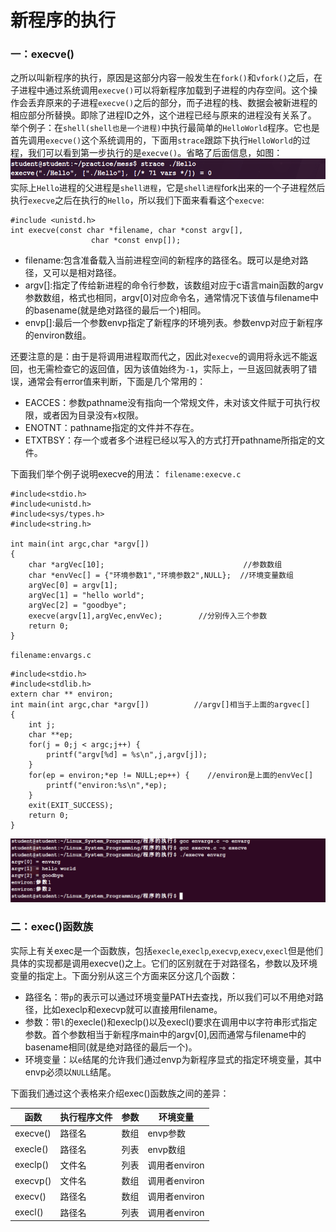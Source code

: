# 新程序的执行

### 一：execve()
之所以叫新程序的执行，原因是这部分内容一般发生在`fork()`和`vfork()`之后，在子进程中通过系统调用`execve()`可以将新程序加载到子进程的内存空间。这个操作会丢弃原来的子进程`execve()`之后的部分，而子进程的栈、数据会被新进程的相应部分所替换。即除了进程ID之外，这个进程已经与原来的进程没有关系了。
举个例子：在`shell(shell也是一个进程)`中执行最简单的`HelloWorld`程序。它也是首先调用`execve()`这个系统调用的，下面用`strace`跟踪下执行`HelloWorld`的过程，我们可以看到第一步执行的是`execve()`。省略了后面信息，如图：
![](images/strace_hello.png)
实际上`Hello`进程的父进程是`shell进程`，它是`shell进程`fork出来的一个子进程然后执行`execve`之后在执行的`Hello`，所以我们下面来看看这个`execve`:
```
#include <unistd.h>
int execve(const char *filename, char *const argv[],
                  char *const envp[]);
```
- filename:包含准备载入当前进程空间的新程序的路径名。既可以是绝对路径，又可以是相对路径。
- argv[]:指定了传给新进程的命令行参数，该数组对应于c语言main函数的argv参数数组，格式也相同，argv[0]对应命令名，通常情况下该值与filename中的basename(就是绝对路径的最后一个)相同。
- envp[]:最后一个参数envp指定了新程序的环境列表。参数envp对应于新程序的environ数组。



还要注意的是：由于是将调用进程取而代之，因此对`execve`的调用将永远不能返回，也无需检查它的返回值，因为该值始终为`-1`，实际上，一旦返回就表明了错误，通常会有error值来判断，下面是几个常用的：
- EACCES：参数pathname没有指向一个常规文件，未对该文件赋于可执行权限，或者因为目录没有`x`权限。
- ENOTNT：pathname指定的文件并不存在。
- ETXTBSY：存一个或者多个进程已经以写入的方式打开pathname所指定的文件。


下面我们举个例子说明execve的用法：
`filename:execve.c`
```
#include<stdio.h>
#include<unistd.h>
#include<sys/types.h>
#include<string.h>

int main(int argc,char *argv[])
{
    char *argVec[10];                               //参数数组
    char *envVec[] = {"环境参数1","环境参数2",NULL};  //环境变量数组
    argVec[0] = argv[1];
    argVec[1] = "hello world";
    argVec[2] = "goodbye";
    execve(argv[1],argVec,envVec);        //分别传入三个参数
    return 0;
}
```
`filename:envargs.c`
```
#include<stdio.h>
#include<stdlib.h>
extern char ** environ;
int main(int argc,char *argv[])          //argv[]相当于上面的argvec[]
{
    int j;
    char **ep;
    for(j = 0;j < argc;j++) {
        printf("argv[%d] = %s\n",j,argv[j]);
    }
    for(ep = environ;*ep != NULL;ep++) {    //environ是上面的envVec[]
        printf("environ:%s\n",*ep);
    }
    exit(EXIT_SUCCESS);
    return 0;
}
```
![](images/execve.png)
### 二：exec()函数族
实际上有关exec是一个函数族，包括`execle`,`execlp`,`execvp`,`execv`,`execl`但是他们具体的实现都是调用execve()之上。它们的区别就在于对路径名，参数以及环境变量的指定上。下面分别从这三个方面来区分这几个函数：
- 路径名：带`p`的表示可以通过环境变量PATH去查找，所以我们可以不用绝对路径，比如execlp和execvp就可以直接用filename。
- 参数：带`l`的execle()和execlp()以及execl()要求在调用中以字符串形式指定参数。首个参数相当于新程序main中的argv[0],因而通常与filename中的basename相同(就是绝对路径的最后一个)。
- 环境变量：以`e`结尾的允许我们通过envp为新程序显式的指定环境变量，其中envp必须以`NULL`结尾。



下面我们通过这个表格来介绍exec()函数族之间的差异：


|函数        |执行程序文件|参数        |环境变量    |
|------------|------------|------------|------------|
|execve()|路径名|数组|envp参数|
|execle()|路径名|列表|envp数组|
|execlp()|文件名|列表|调用者environ|
|execvp()|文件名|数组|调用者environ|
|execv()|路径名|数组|调用者environ|
|execl()|路径名|列表|调用者environ|
























